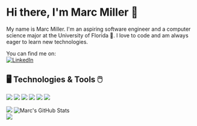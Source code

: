 # Hi there, I'm Marc Miller 👋

My name is Marc Miller. I'm an aspiring software engineer and a computer science major at the University of Florida 🐊. I love to code and am always eager to learn new technologies.

You can find me on:
<br>
[![LinkedIn][1.1]][3]

## 🖥️ Technologies & Tools 🖱️

![](https://img.shields.io/badge/Editor-VS_Code-61DAFB?logo=visualstudiocode&logoColor=white&color=2bbc8a)
![](https://img.shields.io/badge/Code-Java-informational?style=flat&logo=java&logoColor=white&color=2bbc8a)
![](https://img.shields.io/badge/Code-C-informational?style=flat&logo=c&logoColor=white&color=2bbc8a)
![](https://img.shields.io/badge/Code-C%2B%2B-informational?style=flat&logo=cplusplus&logoColor=white&color=2bbc8a)
![](https://img.shields.io/badge/Tools-SQL-informational?style=flat&logo=microsoft%20sql%20server&logoColor=white&color=2bbc8a)
![](https://img.shields.io/badge/Cloud-Azure-informational?style=flat&logo=microsoftazure&logoColor=white&color=2bbc8a)

<body>
  <div class="images-container">
    <img src="https://github-readme-stats.vercel.app/api/top-langs/?username=MillerMarc1&hide=java,html,tex&title_color=ffffff&text_color=c9cacc&icon_color=2bbc8a&bg_color=1d1f21&langs_count=3" />
    <img src="https://github-readme-stats.vercel.app/api?username=MillerMarc1&show_icons=true&line_height=27&count_private=true&title_color=ffffff&text_color=c9cacc&icon_color=2bbc8a&bg_color=1d1f21" alt="Marc's GitHub Stats" />
  </div>
</body>

<a href="https://github.com/MillerMarc1/go-project-blueprint">
  <img align="justify" src="https://github-readme-stats.vercel.app/api/pin/?username=MillerMarc1&repo=Crypto-MinerDashboard&title_color=ffffff&text_color=c9cacc&icon_color=2bbc8a&bg_color=1d1f21" />
</a>

<!-- Icons -->
[1.1]: https://img.shields.io/badge/LinkedIn-0077B5?style=for-the-badge&logo=linkedin&logoColor=white
[3.2]: https://raw.githubusercontent.com/MartinHeinz/MartinHeinz/master/linkedin-3-16.png (LinkedIn icon without padding)


<!-- links to social media accounts -->
[3]: https://www.linkedin.com/in/marc-miller-7026061b6


<!--
**MillerMarc1/MillerMarc1** is a ✨ _special_ ✨ repository because its `README.md` (this file) appears on your GitHub profile.

Here are some ideas to get you started:

- 🔭 I’m currently working on ...
- 🌱 I’m currently learning ...
- 👯 I’m looking to collaborate on ...
- 🤔 I’m looking for help with ...
- 💬 Ask me about ...
- 📫 How to reach me: ...
- 😄 Pronouns: ...
- ⚡ Fun fact: ...
-->
